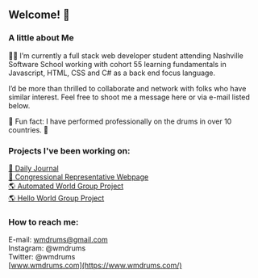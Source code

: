 ## Welcome! 👋

### A little about Me
:man_student: I’m currently a full stack web developer student attending Nashville Software School 
working with cohort 55 learning fundamentals in Javascript, HTML, CSS and C# as a back 
end focus language. 

I’d be more than thrilled to collaborate and network with folks who have similar interest. 
Feel free to shoot me a message here or via e-mail listed below. 

🥁 Fun fact: I have performed professionally on the drums in over 10 countries. 🤘

### Projects I've been working on:

[📖 Daily Journal](https://github.com/wes-mitchell/daily-journal) <br>
[:person_in_tuxedo: Congressional Representative Webpage](https://github.com/wes-mitchell/Congressional-Representative) <br>
[:earth_americas: Automated World Group Project](https://github.com/wes-mitchell/automated-world-grace-hopper-s-compilers) <br>
[:earth_americas: Hello World Group Project](https://github.com/wes-mitchell/hello-world-2tones) <br>

### How to reach me:

E-mail: wmdrums@gmail.com<br>
Instagram: @wmdrums<br>
Twitter: @wmdrums<br>
[www.wmdrums.com](https://www.wmdrums.com/)